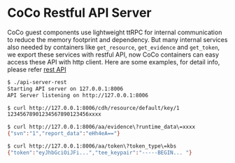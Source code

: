 # CoCo Restful API Server

CoCo guest components use lightweight ttRPC for internal communication to reduce the memory footprint and dependency. But many internal services also needed by containers like `get_resource`, `get_evidence` and `get_token`, we export these services with restful API, now CoCo containers can easy access these API with http client. Here are some examples, for detail info, please refer [rest API](./openapi/api.json)

```bash
$ ./api-server-rest
Starting API server on 127.0.0.1:8006
API Server listening on http://127.0.0.1:8006

$ curl http://127.0.0.1:8006/cdh/resource/default/key/1
12345678901234567890123456xxxx

$ curl http://127.0.0.1:8006/aa/evidence\?runtime_data\=xxxx
{"svn":"1","report_data":"eHh4eA=="}

$ curl http://127.0.0.1:8006/aa/token\?token_type\=kbs
{"token":"eyJhbGciOiJFi...","tee_keypair":"-----BEGIN... "}
```
